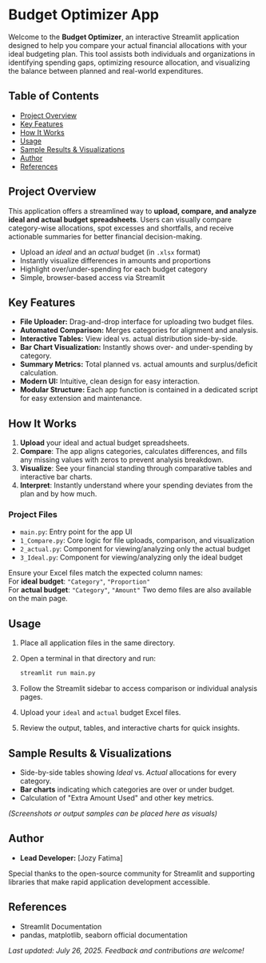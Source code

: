 # Budget Optimizer App

Welcome to the **Budget Optimizer**, an interactive Streamlit application designed to help you compare your actual financial allocations with your ideal budgeting plan. This tool assists both individuals and organizations in identifying spending gaps, optimizing resource allocation, and visualizing the balance between planned and real-world expenditures.

## Table of Contents

- [Project Overview](#project-overview)
- [Key Features](#key-features)
- [How It Works](#how-it-works)
- [Usage](#usage)
- [Sample Results & Visualizations](#sample-results--visualizations)
- [Author](#author)
- [References](#references)

## Project Overview

This application offers a streamlined way to **upload, compare, and analyze ideal and actual budget spreadsheets**. Users can visually compare category-wise allocations, spot excesses and shortfalls, and receive actionable summaries for better financial decision-making.

- Upload an *ideal* and an *actual* budget (in `.xlsx` format)
- Instantly visualize differences in amounts and proportions
- Highlight over/under-spending for each budget category
- Simple, browser-based access via Streamlit

## Key Features

- **File Uploader:** Drag-and-drop interface for uploading two budget files.
- **Automated Comparison:** Merges categories for alignment and analysis.
- **Interactive Tables:** View ideal vs. actual distribution side-by-side.
- **Bar Chart Visualization:** Instantly shows over- and under-spending by category.
- **Summary Metrics:** Total planned vs. actual amounts and surplus/deficit calculation.
- **Modern UI:** Intuitive, clean design for easy interaction.
- **Modular Structure:** Each app function is contained in a dedicated script for easy extension and maintenance.

## How It Works

1. **Upload** your ideal and actual budget spreadsheets.
2. **Compare**: The app aligns categories, calculates differences, and fills any missing values with zeros to prevent analysis breakdown.
3. **Visualize**: See your financial standing through comparative tables and interactive bar charts.
4. **Interpret**: Instantly understand where your spending deviates from the plan and by how much.




### Project Files

- `main.py`: Entry point for the app UI
- `1_Compare.py`: Core logic for file uploads, comparison, and visualization
- `2_actual.py`: Component for viewing/analyzing only the actual budget
- `3_Ideal.py`: Component for viewing/analyzing only the ideal budget

Ensure your Excel files match the expected column names:  
For **ideal budget**: `"Category"`, `"Proportion"`  
For **actual budget**: `"Category"`, `"Amount"`
Two demo files are also available on the main page.

## Usage

1. Place all application files in the same directory.
2. Open a terminal in that directory and run:

    ```bash
    streamlit run main.py
    ```

3. Follow the Streamlit sidebar to access comparison or individual analysis pages.
4. Upload your `ideal` and `actual` budget Excel files.
5. Review the output, tables, and interactive charts for quick insights.


## Sample Results & Visualizations

- Side-by-side tables showing *Ideal* vs. *Actual* allocations for every category.
- **Bar charts** indicating which categories are over or under budget.
- Calculation of "Extra Amount Used" and other key metrics.

*(Screenshots or output samples can be placed here as visuals)*


## Author

- **Lead Developer:** [Jozy Fatima]

Special thanks to the open-source community for Streamlit and supporting libraries that make rapid application development accessible.

## References

- Streamlit Documentation
- pandas, matplotlib, seaborn official documentation

*Last updated: July 26, 2025. Feedback and contributions are welcome!*
